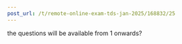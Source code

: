 ```yaml
---
post_url: /t/remote-online-exam-tds-jan-2025/168832/25
---
```

the questions will be available from 1 onwards?